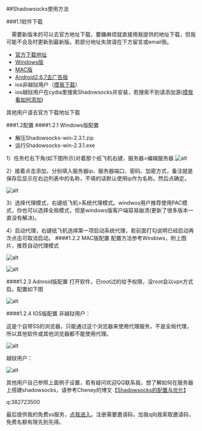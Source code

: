 ##Shadowsocks使用方法

###1.1软件下载

　需要新版本的可以去官方地址下载，要嫌麻烦就直接用我提供的地址下载，但我可能不会及时更新到最新版。若部分地址失效请在下方留言或email我。

- [官方下载地址](https://shadowsocks.com/client.html)
- [Windows版](http://aboutme.gintoki.cn/download/Shadowsocks-win-2.3.1.zip)
- [MAC版](http://aboutme.gintoki.cn/download/ShadowsocksX-2.6.3.dmg)
- [Android2.6.7去广告版](http://aboutme.gintoki.cn/download/Signed_Shadowsocks_v2.6.7_Modified.Kane.NoAD.apk)
- ios非越狱用户（[摸我下载](https://itunes.apple.com/us/app/shadowsocks/id665729974?ls=1&mt=8)）
- ios越狱用户在cydia里搜索Shadowsocks并安装，若搜索不到请添加源([摸我看如何添加](http://jingyan.baidu.com/article/2f9b480d5e1bdf41cb6cc213.html))


其他用户请去官方下载地址下载

###1.2配置
####1.2.1 Windows版配置

- 解压Shadowsocks-win-2.3.1.zip
- 运行Shadowsocks-win-2.3.1.exe

1）任务栏右下角(如下图所示)对着那个纸飞机右键，服务器>编辑服务器 
![alt](https://blog.gintoki.cn/content/images/md_img/ss_win1.jpg)

2）接着点击添加，分别填入服务器ip、服务器端口、密码、加密方式，备注就是保存后显示在右边列表中的名称，不填的话默认使用ip作为名称。然后点确定。

![alt](https://blog.gintoki.cn/content/images/md_img/ss_win2.jpg)

3）选择代理模式，右键纸飞机>系统代理模式。windwos用户推荐使用PAC模式，你也可以选择全局模式，但是windows版客户端容易崩溃(更新了很多版本一直没有解决)。

4）启动代理，右键纸飞机选择第一项启动系统代理，若前面打勾说明已经启动再次点击可取消启动。
####1.2.2 MAC版配置
配置方法参考Windows，附上图片，推荐自动代理模式

![alt](https://blog.gintoki.cn/content/images/md_img/ss_mac1.jpg)

![alt](https://blog.gintoki.cn/content/images/md_img/ss_mac2.jpg)

####1.2.3 Adnroid版配置
打开软件，已root过的给予权限，没root会以vpn方式启。配置如下图

![alt](https://blog.gintoki.cn/content/images/md_img/ss_android1.jpg)

####1.2.4 IOS版配置
非越狱用户：

这是个自带SS的浏览器，只能通过这个浏览器来使用代理服务，不是全局代理，所以其他软件或其他浏览器都不能使用代理。

![alt](https://blog.gintoki.cn/content/images/md_img/ss_ios1.png)

越狱用户：

![alt](https://blog.gintoki.cn/content/images/md_img/ss_ios2.jpg)


其他用户自己参照上面例子设置，若有疑问欢迎QQ联系我，想了解如何在服务器上搭建shadowsocks，请参考Cheney的博文【[Shadowsocks的配置与优化](https://www.yangchengyu.net/2015/05/10/linux-shadowsocks/)】

q:382723500

最后提供我的免费ss服务，[点我进入](http://sspanel.gintoki.cn)。注册需要邀请码，加我q向我索取邀请码，免费名额有限先到先得。
